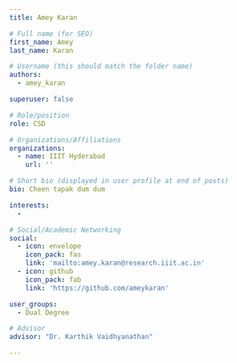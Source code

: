 ```yaml
---
title: Amey Karan

# Full name (for SEO)
first_name: Amey
last_name: Karan

# Username (this should match the folder name)
authors:
  - amey_karan

superuser: false

# Role/position
role: CSD

# Organizations/Affiliations
organizations:
  - name: IIIT Hyderabad
    url: ''

# Short bio (displayed in user profile at end of posts)
bio: Cheen tapak dum dum

interests:
  - 

# Social/Academic Networking
social:
  - icon: envelope
    icon_pack: fas
    link: 'mailto:amey.karan@research.iiit.ac.in'
  - icon: github
    icon_pack: fab
    link: 'https://github.com/ameykaran'

user_groups:
  - Dual Degree

# Advisor
advisor: "Dr. Karthik Vaidhyanathan"

---
```

